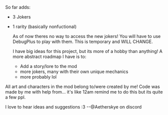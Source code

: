 So far adds:
 - 3 Jokers
 - 1 rarity (basically nonfuctional)

   As of now theres no way to access the new jokers! You will have to use DebugPlus to play with them. This is temporary and WILL CHANGE.

   I have big ideas for this project, but its more of a hobby than anything!
   A more abstract roadmap I have is to:
   - Add a story/lore to the mod
   - more jokers, many with their own unique mechanics
   - more probably lol

All art and characters in the mod belong to/were created by me!
Code was made by me with help from... it's like 12am remind me to do this but its quite a few ppl. 

I love to hear ideas and suggestions :3 
 --@Aetherskye on discord
